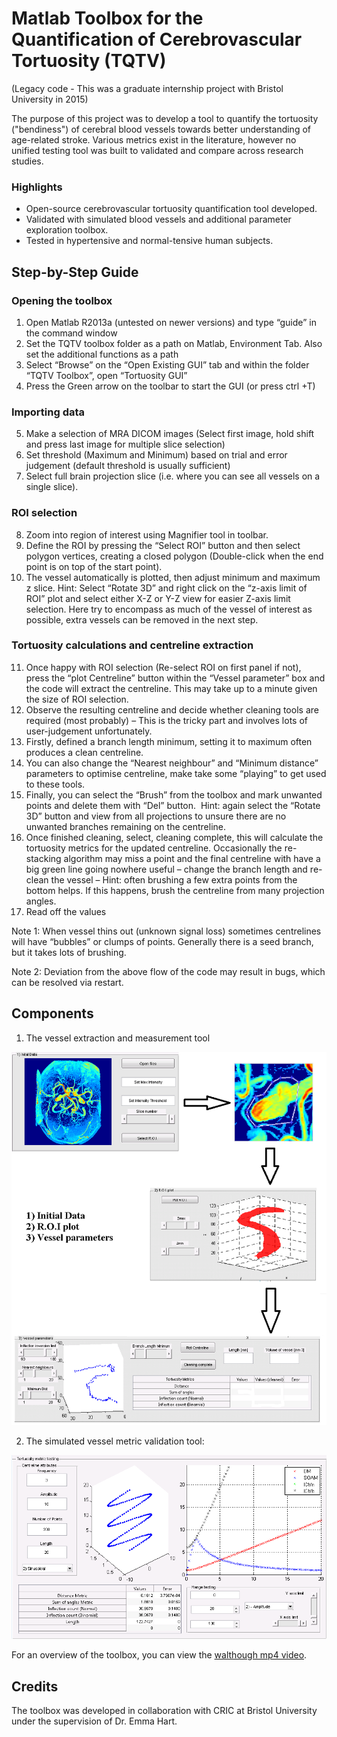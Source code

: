 # Matlab Toolbox for the Quantification of Cerebrovascular Tortuosity (TQTV)

(Legacy code - This was a graduate internship project with Bristol University in 2015)

The purpose of this project was to develop a tool to quantify the tortuosity ("bendiness") of cerebral blood vessels towards better understanding of age-related stroke. Various metrics exist in the literature, however no unified testing tool was built to validated and compare across research studies. 

### Highlights
- Open-source cerebrovascular tortuosity quantification tool developed.
- Validated with simulated blood vessels and additional parameter exploration toolbox.
- Tested in hypertensive and normal-tensive human subjects.

## Step-by-Step Guide

### Opening the toolbox
1. Open Matlab R2013a (untested on newer versions) and type “guide” in the command window
2. Set the TQTV toolbox folder as a path on Matlab, Environment Tab. Also set the additional functions as a path
3. Select “Browse” on the “Open Existing GUI” tab and within the folder “TQTV Toolbox”, open “Tortuosity GUI”
4. Press the Green arrow on the toolbar to start the GUI (or press ctrl +T) 

### Importing data
5. Make a selection of MRA DICOM images (Select first image, hold shift and press last image for multiple slice selection)
6. Set threshold (Maximum and Minimum) based on trial and error judgement (default threshold is usually sufficient)
7. Select full brain projection slice (i.e. where you can see all vessels on a single slice).

### ROI selection
8. Zoom into region of interest using Magnifier tool in toolbar.
9. Define the ROI by pressing the “Select ROI” button and then select polygon vertices, creating a closed polygon (Double-click when the end point is on top of the start point).
10. The vessel automatically is plotted, then adjust minimum and maximum z slice. Hint: Select “Rotate 3D” and right click on the “z-axis limit of ROI” plot and select either X-Z or Y-Z view for easier Z-axis limit selection. Here try to encompass as much of the vessel of interest as possible, extra vessels can be removed in the next step.

### Tortuosity calculations and centreline extraction
11. Once happy with ROI selection (Re-select ROI on first panel if not), press the “plot Centreline” button within the “Vessel parameter” box and the code will extract the centreline. This may take up to a minute given the size of ROI selection.
12. Observe the resulting centreline and decide whether cleaning tools are required (most probably) – This is the tricky part and involves lots of user-judgement unfortunately.
13. Firstly, defined a branch length minimum, setting it to maximum often produces a clean centreline.
14. You can also change the “Nearest neighbour” and “Minimum distance” parameters to optimise centreline, make take some “playing” to get used to these tools.
15. Finally, you can select the “Brush” from the toolbox and mark unwanted points and delete them with “Del” button.  Hint: again select the “Rotate 3D” button and view from all projections to unsure there are no unwanted branches remaining on the centreline.
16. Once finished cleaning, select, cleaning complete, this will calculate the tortuosity metrics for the updated centreline. Occasionally the re-stacking algorithm may miss a point and the final centreline with have a big green line going nowhere useful – change the branch length and re-clean the vessel – Hint: often brushing a few extra points from the bottom helps. If this happens, brush the centreline from many projection angles.
17. Read off the values 

Note 1: When vessel thins out (unknown signal loss) sometimes centrelines will have “bubbles” or clumps of points. Generally there is a seed branch, but it takes lots of brushing.

Note 2: Deviation from the above flow of the code may result in bugs, which can be resolved via restart. 

## Components

1. The vessel extraction and measurement tool

![Tool1](./Tortuosity%20Paper%20Images/Figure_2.jpg)

2. The simulated vessel metric validation tool:

![Tool](./Tortuosity%20Paper%20Images/Figure_4.jpg)

For an overview of the toolbox, you can view the [walthough mp4 video](https://youtu.be/z_a9z4SmE-A).

## Credits

The toolbox was developed in collaboration with CRIC at Bristol University under the supervision of Dr. Emma Hart.
